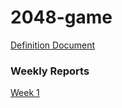 # 2048-game

[Definition Document](./Definition.md)


### Weekly Reports

[Week 1](./weeklyReports/week_1_report.md)